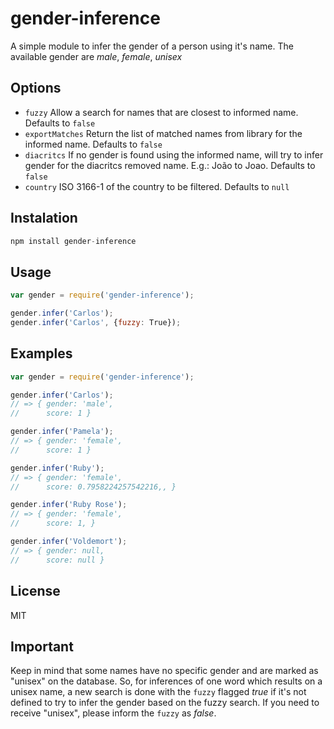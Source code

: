 # gender-inference

A simple module to infer the gender of a person using it's name. The available gender are *male*, *female*, *unisex*

## Options

 - `fuzzy` Allow a search for names that are closest to informed name. Defaults to `false`
 - `exportMatches` Return the list of matched names from library for the informed name. Defaults to `false`
 - `diacritcs` If no gender is found using the informed name, will try to infer gender for the diacritcs removed name. E.g.: João to Joao. Defaults to `false`
 - `country` ISO 3166-1 of the country to be filtered. Defaults to `null`

## Instalation

```js
npm install gender-inference
```

## Usage
```js
var gender = require('gender-inference');

gender.infer('Carlos');
gender.infer('Carlos', {fuzzy: True});
```

## Examples
```js
var gender = require('gender-inference');

gender.infer('Carlos');
// => { gender: 'male',
//      score: 1 }

gender.infer('Pamela');
// => { gender: 'female',
//      score: 1 }

gender.infer('Ruby');
// => { gender: 'female',
//      score: 0.7958224257542216,, }

gender.infer('Ruby Rose');
// => { gender: 'female',
//      score: 1, }

gender.infer('Voldemort');
// => { gender: null,
//      score: null }
```

## License
  MIT

## Important
Keep in mind that some names have no specific gender and are marked as "unisex" on the database. So, for inferences of one word which results
on a unisex name, a new search is done with the `fuzzy` flagged *true* if it's not defined to try to infer the gender based on the fuzzy
search. If you need to receive "unisex", please inform the `fuzzy` as *false*.

